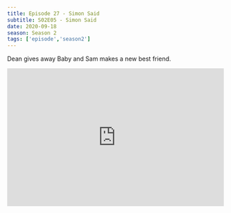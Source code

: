 ```yaml
---
title: Episode 27 - Simon Said
subtitle: S02E05 - Simon Said
date: 2020-09-18
season: Season 2
tags: ['episode','season2']
---
```


Dean gives away Baby and Sam makes a new best friend.

<iframe src="https://cast.rocks/player/27557/Supernatural-27-Simon-Said.mp3?episodeTitle=Episode%2027%20-%20Simon%20Said&podcastTitle=Couple%20of%20Idjits&episodeDate=September%2018th%2C%202020&imageURL=https%3A%2F%2Fcast.rocks%2Fhosting%2F27557%2Ffeeds%2FCAURZ.jpg" style="border: none; min-height: 265px; max-height: 320px; max-width: 558px; min-width: 270px; width: 100%; height: 100%;" scrollbars="no"></iframe>
